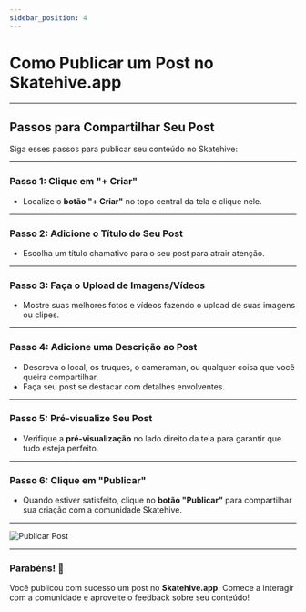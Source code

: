 ```yaml
---
sidebar_position: 4
---
```


# Como Publicar um Post no Skatehive.app

---

## Passos para Compartilhar Seu Post

Siga esses passos para publicar seu conteúdo no Skatehive:

---

### Passo 1: Clique em "+ Criar"

- Localize o **botão "+ Criar"** no topo central da tela e clique nele.

---

### Passo 2: Adicione o Título do Seu Post

- Escolha um título chamativo para o seu post para atrair atenção.

---

### Passo 3: Faça o Upload de Imagens/Vídeos

- Mostre suas melhores fotos e vídeos fazendo o upload de suas imagens ou clipes.

---

### Passo 4: Adicione uma Descrição ao Post

- Descreva o local, os truques, o cameraman, ou qualquer coisa que você queira compartilhar.  
- Faça seu post se destacar com detalhes envolventes.

---

### Passo 5: Pré-visualize Seu Post

- Verifique a **pré-visualização** no lado direito da tela para garantir que tudo esteja perfeito.

---

### Passo 6: Clique em "Publicar"

- Quando estiver satisfeito, clique no **botão "Publicar"** para compartilhar sua criação com a comunidade Skatehive.

---

![Publicar Post](@site/src/assets/Tuto--basic/1.png)

---

### Parabéns! 🎉  

Você publicou com sucesso um post no **Skatehive.app**. Comece a interagir com a comunidade e aproveite o feedback sobre seu conteúdo!
